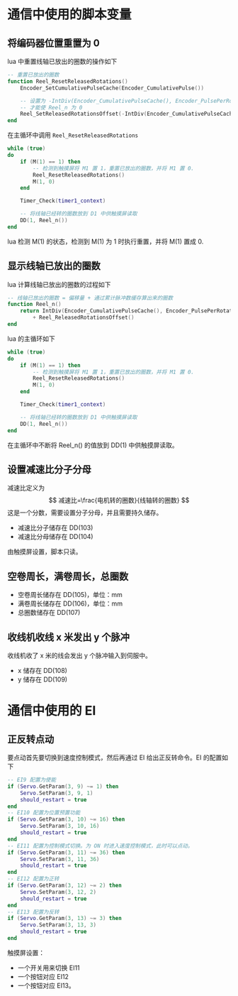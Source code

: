 # 通信中使用的脚本变量

## 将编码器位置重置为 0

lua 中重置线轴已放出的圈数的操作如下

```lua
-- 重置已放出的圈数
function Reel_ResetReleasedRotations()
	Encoder_SetCumulativePulseCache(Encoder_CumulativePulse())

	-- 设置为 -IntDiv(Encoder_CumulativePulseCache(), Encoder_PulsePerRotation())
	-- 才能使 Reel_n 为 0
	Reel_SetReleasedRotationsOffset(-IntDiv(Encoder_CumulativePulseCache(), Encoder_PulsePerRotation()))
end
```

在主循环中调用 `Reel_ResetReleasedRotations` 

```lua
while (true)
do
	if (M(1) == 1) then
		-- 检测到触摸屏将 M1 置 1，重置已放出的圈数，并将 M1 置 0.
		Reel_ResetReleasedRotations()
		M(1, 0)
	end

	Timer_Check(timer1_context)

	-- 将线轴已经转的圈数放到 D1 中供触摸屏读取
	DD(1, Reel_n())
end
```

lua 检测 M(1) 的状态，检测到 M(1) 为 1 时执行重置，并将 M(1) 置成 0.

## 显示线轴已放出的圈数

lua 计算线轴已放出的圈数的过程如下

```lua
-- 线轴已放出的圈数 = 偏移量 + 通过累计脉冲数缓存算出来的圈数
function Reel_n()
	return IntDiv(Encoder_CumulativePulseCache(), Encoder_PulsePerRotation())
		+ Reel_ReleasedRotationsOffset()
end

```

lua 的主循环如下

```lua
while (true)
do
	if (M(1) == 1) then
		-- 检测到触摸屏将 M1 置 1，重置已放出的圈数，并将 M1 置 0.
		Reel_ResetReleasedRotations()
		M(1, 0)
	end

	Timer_Check(timer1_context)

	-- 将线轴已经转的圈数放到 D1 中供触摸屏读取
	DD(1, Reel_n())
end
```

在主循环中不断将 Reel_n() 的值放到 DD(1) 中供触摸屏读取。

## 设置减速比分子分母

减速比定义为
$$
减速比=\frac{电机转的圈数}{线轴转的圈数}
$$
这是一个分数，需要设置分子分母，并且需要持久储存。

* 减速比分子储存在 DD(103)
* 减速比分母储存在 DD(104)

由触摸屏设置，脚本只读。

## 空卷周长，满卷周长，总圈数

* 空卷周长储存在 DD(105)，单位：mm
* 满卷周长储存在 DD(106)，单位：mm
* 总圈数储存在 DD(107)

## 收线机收线 x 米发出 y 个脉冲

收线机收了 x 米的线会发出 y 个脉冲输入到伺服中。

* x 储存在 DD(108)
* y 储存在 DD(109)

# 通信中使用的 EI

## 正反转点动

要点动首先要切换到速度控制模式，然后再通过 EI 给出正反转命令。EI 的配置如下

```lua
-- EI9 配置为使能
if (Servo.GetParam(3, 9) ~= 1) then
    Servo.SetParam(3, 9, 1)
    should_restart = true
end
-- EI10 配置为位置预置功能
if (Servo.GetParam(3, 10) ~= 16) then
    Servo.SetParam(3, 10, 16)
    should_restart = true
end
-- EI11 配置为控制模式切换。为 ON 时进入速度控制模式，此时可以点动。
if (Servo.GetParam(3, 11) ~= 36) then
    Servo.SetParam(3, 11, 36)
    should_restart = true
end
-- EI12 配置为正转
if (Servo.GetParam(3, 12) ~= 2) then
    Servo.SetParam(3, 12, 2)
    should_restart = true
end
-- EI13 配置为反转
if (Servo.GetParam(3, 13) ~= 3) then
    Servo.SetParam(3, 13, 3)
    should_restart = true
end
```

触摸屏设置：

* 一个开关用来切换 EI11
* 一个按钮对应 EI12
* 一个按钮对应 EI13。